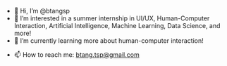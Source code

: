 - 👋 Hi, I’m @btangsp
- 👀 I’m interested in a summer internship in UI/UX, Human-Computer Interaction, Artificial Intelligence, Machine Learning, Data Science, and more!
- 🌱 I’m currently learning more about human-computer interaction!
<!--- 💞️ I’m looking to collaborate on ... --->
- 📫 How to reach me: btang.tsp@gmail.com

<!---
btangsp/btangsp is a ✨ special ✨ repository because its `README.md` (this file) appears on your GitHub profile.
You can click the Preview link to take a look at your changes.
--->
